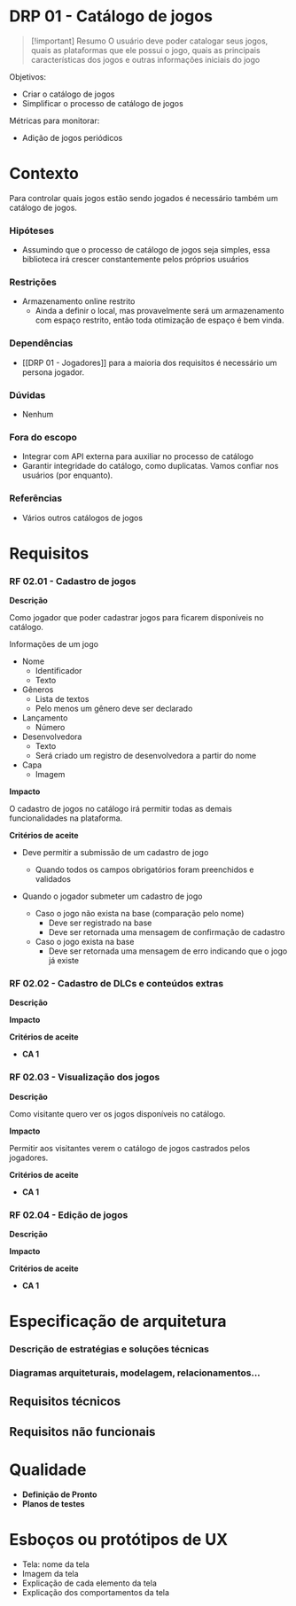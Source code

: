 # DRP 01 - Catálogo de jogos

> [!important] Resumo
> O usuário deve poder catalogar seus jogos, quais as plataformas que ele possui o jogo, quais as principais características dos jogos e outras informações iniciais do jogo

Objetivos:

- Criar o catálogo de jogos
- Simplificar o processo de catálogo de jogos

Métricas para monitorar:

- Adição de jogos periódicos

# Contexto

Para controlar quais jogos estão sendo jogados é necessário também um catálogo de jogos.

### Hipóteses

- Assumindo que o processo de catálogo de jogos seja simples, essa biblioteca irá crescer constantemente pelos próprios usuários

### Restrições

- Armazenamento online restrito
	- Ainda a definir o local, mas provavelmente será um armazenamento com espaço restrito, então toda otimização de espaço é bem vinda.

### Dependências

- [[DRP 01 - Jogadores]] para a maioria dos requisitos é necessário um persona jogador.

### Dúvidas

- Nenhum

### Fora do escopo

- Integrar com API externa para auxiliar no processo de catálogo
- Garantir integridade do catálogo, como duplicatas. Vamos confiar nos usuários (por enquanto).

### Referências

- Vários outros catálogos de jogos

# Requisitos

### RF 02.01 - Cadastro de jogos

__Descrição__

Como jogador que poder cadastrar jogos para ficarem disponíveis no catálogo.

Informações de um jogo

- Nome
	- Identificador
	- Texto
- Gêneros
	- Lista de textos
	- Pelo menos um gênero deve ser declarado
- Lançamento
	- Número
- Desenvolvedora
	- Texto
	- Será criado um registro de desenvolvedora a partir do nome
- Capa
	- Imagem

__Impacto__

O cadastro de jogos no catálogo irá permitir todas as demais funcionalidades na plataforma.

__Critérios de aceite__

- Deve permitir a submissão de um cadastro de jogo
	- Quando todos os campos obrigatórios foram preenchidos e validados

- Quando o jogador submeter um cadastro de jogo
	- Caso o jogo não exista na base (comparação pelo nome)
		- Deve ser registrado na base
		- Deve ser retornada uma mensagem de confirmação de cadastro
	- Caso o jogo exista na base
		- Deve ser retornada uma mensagem de erro indicando que o jogo já existe


### RF 02.02 - Cadastro de DLCs e conteúdos extras

__Descrição__

__Impacto__

__Critérios de aceite__

- __CA 1__


### RF 02.03 - Visualização dos jogos

__Descrição__

Como visitante quero ver os jogos disponíveis no catálogo.

__Impacto__

Permitir aos visitantes verem o catálogo de jogos castrados pelos jogadores.

__Critérios de aceite__

- __CA 1__

### RF 02.04 - Edição de jogos

__Descrição__

__Impacto__

__Critérios de aceite__

- __CA 1__


# Especificação de arquitetura

### Descrição de estratégias e soluções técnicas


### Diagramas arquiteturais, modelagem, relacionamentos...


## Requisitos técnicos


## Requisitos não funcionais


# Qualidade

- __Definição de Pronto__
- __Planos de testes__

# Esboços ou protótipos de UX

- Tela: nome da tela
- Imagem da tela
- Explicação de cada elemento da tela
- Explicação dos comportamentos da tela